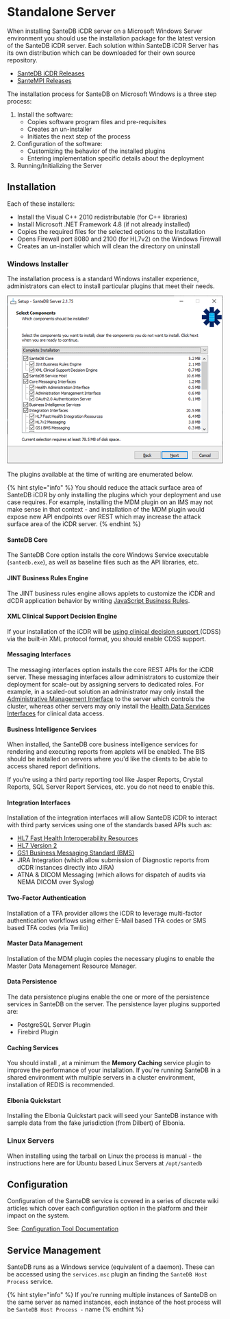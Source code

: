 # Standalone Server

When installing SanteDB iCDR server on a Microsoft Windows Server environment you should use the installation package for the latest version of the SanteDB iCDR server. Each solution within SanteDB iCDR Server has its own distribution which can be downloaded for their own source repository.&#x20;

* [SanteDB iCDR Releases](https://github.com/santedb/santedb-server/releases)
* [SanteMPI Releases](https://github.com/santedb/santempi/releases)

The installation process for SanteDB on Microsoft Windows is a three step process:

1. Install the software:
   * Copies software program files and pre-requisites&#x20;
   * Creates an un-installer
   * Initiates the next step of the process
2. Configuration of the software:
   * Customizing the behavior of the installed plugins
   * Entering implementation specific details about the deployment
3. Running/Initializing the Server

## Installation

Each of these installers:

* Install the Visual C++ 2010 redistributable (for C++ libraries)
* Install Microsoft .NET Framework 4.8 (if not already installed)
* Copies the required files for the selected options to the Installation&#x20;
* Opens Firewall port 8080 and 2100 (for HL7v2) on the Windows Firewall
* Creates an un-installer which will clean the directory on uninstall

### Windows Installer

The installation process is a standard Windows installer experience, administrators can elect to install particular plugins that meet their needs.&#x20;

![](<../../../.gitbook/assets/image (420) (1) (1) (1) (1) (1).png>)

The plugins available at the time of writing are enumerated below.

{% hint style="info" %}
You should reduce the attack surface area of SanteDB iCDR by only installing the plugins which your deployment and use case requires. For example, installing the MDM plugin on an IMS may not make sense in that context - and installation of the MDM plugin would expose new API endpoints over REST which may increase the attack surface area of the iCDR server.
{% endhint %}

#### SanteDB Core

The SanteDB Core option installs the core Windows Service executable (`santedb.exe`), as well as baseline files such as the API libraries, etc.

#### JINT Business Rules Engine

The JINT business rules engine allows applets to customize the iCDR and dCDR application behavior by writing [JavaScript Business Rules](../../../developers/extending-santesuite/extending-santedb/applets/business-rules.md#introduction).

#### XML Clinical Support Decision Engine

If your installation of the iCDR will be [using clinical decision support ](../../../developers/extending-santesuite/extending-santedb/applets/cdss-protocols.md#introduction)(CDSS) via the built-in XML protocol format, you should enable CDSS support.

#### Messaging Interfaces

The messaging interfaces option installs the core REST APIs for the iCDR server. These messaging interfaces allow administrators to customize their deployment for scale-out by assigning servers to dedicated roles. For example, in a scaled-out solution an administrator may only install the [Administrative Management Interface](../../../developers/extending-santesuite/extending-santedb/service-apis/administration-management-interface-ami/) to the server which controls the cluster, whereas other servers may only install the [Health Data Services Interfaces](../../../developers/service-apis/health-data-service-interface-hdsi.md#controlling-response-format) for clinical data access.

#### Business Intelligence Services

When installed, the SanteDB core business intelligence services for rendering and executing reports from applets will be enabled. The BIS should be installed on servers where you'd like the clients to be able to access shared report definitions.&#x20;

If you're using a third party reporting tool like Jasper Reports, Crystal Reports, SQL Server Report Services, etc. you do not need to enable this.

#### Integration Interfaces

Installation of the integration interfaces will allow SanteDB iCDR to interact with third party services using one of the standards based APIs such as:

* [HL7 Fast Health Interoperability Resources](../../../operations-1/standard-operating-procedures/hl7-fhir/)
* [HL7 Version 2](../../../developers/service-apis/hl7v2.md)&#x20;
* [GS1 Business Messaging Standard (BMS)](../../../developers/santedb-software-publishers/gs1-bms-xml/#gs1-stock-messaging-workflows)
* JIRA Integration (which allow submission of Diagnostic reports from dCDR instances directly into JIRA)
* ATNA & DICOM Messaging (which allows for dispatch of audits via NEMA DICOM over Syslog)

#### Two-Factor Authentication

Installation of a TFA provider allows the iCDR to leverage multi-factor authentication workflows using either E-Mail based TFA codes or SMS based TFA codes (via Twilio)

#### Master Data Management

Installation of the MDM plugin copies the necessary plugins to enable the Master Data Management Resource Manager.

#### Data Persistence

The data persistence plugins enable the one or more of the persistence services in SanteDB on the server. The persistence layer plugins supported are:

* PostgreSQL Server Plugin
* Firebird Plugin

#### Caching Services

You should install , at a minimum the **Memory Caching** service plugin to improve the performance of your installation. If you're running SanteDB in a shared environment with multiple servers in a cluster environment, installation of REDIS is recommended.

#### Elbonia Quickstart

Installing the Elbonia Quickstart pack will seed your SanteDB instance with sample data from the fake jurisdiction (from Dilbert) of Elbonia.

### Linux Servers

When installing using the tarball on Linux the process is manual - the instructions here are for Ubuntu based Linux Servers at `/opt/santedb`

## Configuration

Configuration of the SanteDB service is covered in a series of discrete wiki articles which cover each configuration option in the platform and their impact on the system.

See: [Configuration Tool Documentation](../../../operations/server-administration/configuration-tool/)

## Service Management

SanteDB runs as a Windows service (equivalent of a daemon). These can be accessed using the `services.msc` plugin an finding the `SanteDB Host Process` service.

{% hint style="info" %}
If you're running multiple instances of SanteDB on the same server as named instances, each instance of the host process will be `SanteDB Host Process -` name
{% endhint %}

